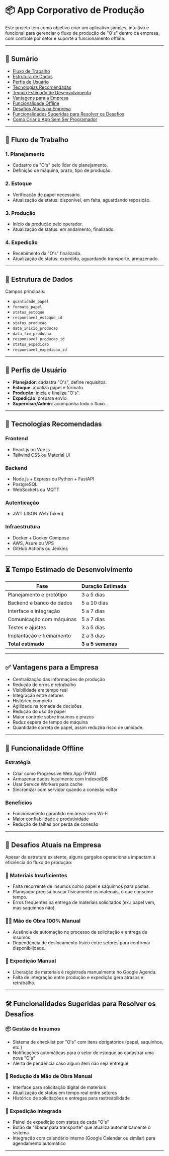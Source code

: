 # 📦 App Corporativo de Produção

Este projeto tem como objetivo criar um aplicativo simples, intuitivo e funcional para gerenciar o fluxo de produção de "O's" dentro da empresa, com controle por setor e suporte a funcionamento offline.

---

## 📑 Sumário

- [Fluxo de Trabalho](#fluxo-de-trabalho)
- [Estrutura de Dados](#estrutura-de-dados)
- [Perfis de Usuário](#perfis-de-usuário)
- [Tecnologias Recomendadas](#tecnologias-recomendadas)
- [Tempo Estimado de Desenvolvimento](#tempo-estimado-de-desenvolvimento)
- [Vantagens para a Empresa](#vantagens-para-a-empresa)
- [Funcionalidade Offline](#funcionalidade-offline)
- [Desafios Atuais na Empresa](#desafios-atuais-na-empresa)
- [Funcionalidades Sugeridas para Resolver os Desafios](#funcionalidades-sugeridas-para-resolver-os-desafios)
- [Como Criar o App Sem Ser Programador](#como-criar-o-app-sem-ser-programador)

---

## 🔄 Fluxo de Trabalho

### 1. Planejamento
- Cadastro da "O's" pelo líder de planejamento.
- Definição de máquina, prazo, tipo de produção.

### 2. Estoque
- Verificação de papel necessário.
- Atualização de status: disponível, em falta, aguardando reposição.

### 3. Produção
- Início da produção pelo operador.
- Atualização de status: em andamento, finalizado.

### 4. Expedição
- Recebimento da "O's" finalizada.
- Atualização de status: expedido, aguardando transporte, armazenado.

---

## 🧩 Estrutura de Dados

Campos principais:
- `quantidade_papel`
- `formato_papel`
- `status_estoque`
- `responsavel_estoque_id`
- `status_producao`
- `data_inicio_producao`
- `data_fim_producao`
- `responsavel_producao_id`
- `status_expedicao`
- `responsavel_expedicao_id`

---

## 🔐 Perfis de Usuário

- **Planejador**: cadastra "O's", define requisitos.
- **Estoque**: atualiza papel e formato.
- **Produção**: inicia e finaliza "O's".
- **Expedição**: prepara envio.
- **Supervisor/Admin**: acompanha todo o fluxo.

---

## 🧪 Tecnologias Recomendadas

### Frontend
- React.js ou Vue.js
- Tailwind CSS ou Material UI

### Backend
- Node.js + Express ou Python + FastAPI
- PostgreSQL
- WebSockets ou MQTT

### Autenticação
- JWT (JSON Web Token)

### Infraestrutura
- Docker + Docker Compose
- AWS, Azure ou VPS
- GitHub Actions ou Jenkins

---

## ⏳ Tempo Estimado de Desenvolvimento

| Fase                     | Duração Estimada |
|--------------------------|------------------|
| Planejamento e protótipo | 3 a 5 dias       |
| Backend e banco de dados | 5 a 10 dias      |
| Interface e integração   | 5 a 7 dias       |
| Comunicação com máquinas | 5 a 7 dias       |
| Testes e ajustes         | 3 a 5 dias       |
| Implantação e treinamento| 2 a 3 dias       |
| **Total estimado**       | **3 a 5 semanas**|

---

## ✅ Vantagens para a Empresa

- Centralização das informações de produção
- Redução de erros e retrabalho
- Visibilidade em tempo real
- Integração entre setores
- Histórico completo
- Agilidade na tomada de decisões
- Redução do uso de papel
- Maior controle sobre insumos e prazos
- Reduz espera de tempo de máquina
- Quantidade correta de papel, assim reduzira risco de umidade.

---

## 📶 Funcionalidade Offline

### Estratégia
- Criar como Progressive Web App (PWA)
- Armazenar dados localmente com IndexedDB
- Usar Service Workers para cache
- Sincronizar com servidor quando a conexão voltar

### Benefícios
- Funcionamento garantido em áreas sem Wi-Fi
- Maior confiabilidade e produtividade
- Redução de falhas por perda de conexão

---

## 🚧 Desafios Atuais na Empresa

Apesar da estrutura existente, alguns gargalos operacionais impactam a eficiência do fluxo de produção:

### 🔻 Materiais Insuficientes
- Falta recorrente de insumos como papel e saquinhos para pastas.
- Planejador precisa buscar fisicamente os materiais, o que consome tempo.
- Erros frequentes na entrega de materiais solicitados (ex.: papel vem, mas saquinhos não).

### 🧍‍♂️ Mão de Obra 100% Manual
- Ausência de automação no processo de solicitação e entrega de insumos.
- Dependência de deslocamento físico entre setores para confirmar disponibilidade.

### 📅 Expedição Manual
- Liberação de materiais é registrada manualmente no Google Agenda.
- Falta de integração entre produção e expedição gera atrasos e retrabalho.

---

## 🛠️ Funcionalidades Sugeridas para Resolver os Desafios

### 📦 Gestão de Insumos
- Sistema de checklist por "O's" com itens obrigatórios (papel, saquinhos, etc.)
- Notificações automáticas para o setor de estoque ao cadastrar uma nova "O's"
- Alerta de pendência caso algum item não seja entregue

### 🤖 Redução da Mão de Obra Manual
- Interface para solicitação digital de materiais
- Atualização de status em tempo real entre setores
- Histórico de solicitações e entregas para rastreabilidade

### 📆 Expedição Integrada
- Painel de expedição com status de cada "O's"
- Botão de "liberar para transporte" que atualiza automaticamente o sistema
- Integração com calendário interno (Google Calendar ou similar) para agendamento automático

---
